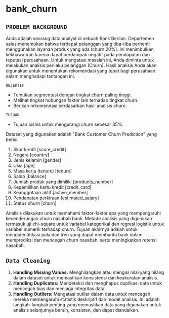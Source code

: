 # bank_churn

## ``` PROBLEM BACKGROUND ```

Anda adalah seorang data analyst di sebuah Bank Berlian. 
Departemen sales menemukan bahwa terdapat pelanggan yang tiba-tiba berhenti menggunakan layanan produk yang ada (churn 20%). 
Ini menimbulkan kekhawatiran karena dapat berdampak negatif pada pendapatan dan reputasi perusahaan.
Untuk mengatasi masalah ini, Anda diminta untuk melakukan analisis perilaku pelanggan (Churn). 
Hasil analisis Anda akan digunakan untuk menentukan rekomendasi yang tepat bagi perusahaan dalam menghadapi tantangan ini.

``` OBJEKTIF ```
- Temukan segmentasi dengan tingkat churn paling tinggi.
- Melihat tingkat hubungan faktor lain terhadap tingkat churn.
- Berikan rekomendasi berdasarkan hasil analisis churn.

``` TUJUAN ```
- Tujuan bisnis untuk mengurangi churn sebesar 35%.

Dataset yang digunakan adalah "Bank Customer Churn Prediction" yang berisi:
1. Skor kredit [score_credit]
2. Negara [country]
3. Jenis kelamin [gender]
4. Usia [age]
5. Masa kerja (tenure) [tenure]
6. Saldo [balance]
7. Jumlah produk yang dimiliki [products_number]
8. Kepemilikan kartu kredit [credit_card]
9. Keanggotaan aktif [active_member]
10. Pendapatan perkiraan [estimated_salary]
11. Status churn [churn]

Analisis dilakukan untuk memahami faktor-faktor apa yang mempengaruhi kecenderungan churn nasabah bank. Metode analisis yang digunakan termasuk uji chi-square untuk variabel kategorikal dan regresi logistik untuk variabel numerik terhadap churn. Tujuan akhirnya adalah untuk mengidentifikasi pola dan tren yang dapat membantu bank dalam memprediksi dan mencegah churn nasabah, serta meningkatkan retensi nasabah.

## ```Data Cleaning```
1. **Handling Missing Values:** Menghilangkan atau mengisi nilai yang hilang dalam dataset untuk memastikan konsistensi dan keakuratan analisis.
2. **Handling Duplicates:** Mendeteksi dan menghapus duplikasi data untuk mencegah bias dan menjaga integritas data.
3. **Handling Outliers:** Mengatasi outlier dalam data untuk mencegah mereka memengaruhi statistik deskriptif dan model analisis.
Ini adalah langkah-langkah penting yang memastikan data yang digunakan untuk analisis selanjutnya bersih, konsisten, dan dapat diandalkan.
